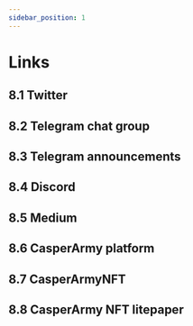 ```yaml
---
sidebar_position: 1
---
```

# Links

## 8.1 Twitter

## 8.2 Telegram chat group

## 8.3 Telegram announcements

## 8.4 Discord

## 8.5 Medium

## 8.6 CasperArmy platform

## 8.7 CasperArmyNFT

## 8.8 CasperArmy NFT litepaper
